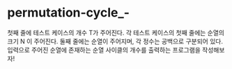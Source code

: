 # permutation-cycle_-
첫째 줄에 테스트 케이스의 개수 T가 주어진다. 각 테스트 케이스의 첫째 줄에는 순열의 크기 N 이 주어진다. 둘째 줄에는 순열이 주어지며, 각 정수는 공백으로 구분되어 있다. 입력으로 주어진 순열에 존재하는 순열 사이클의 개수를 출력하는 프로그램을 작성해보자!
